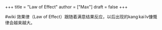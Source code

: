 +++
title = "Law of Effect"
author = ["Max"]
draft = false
+++

\#wiki
效果律（Law of Effect）跟随着满意结果反应，以后出现的kang kai lv慷慨律会越来越大。
